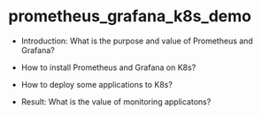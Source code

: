 # prometheus_grafana_k8s_demo

- Introduction: What is the purpose and value of Prometheus and Grafana?

- How to install Prometheus and Grafana on K8s?

- How to deploy some applications to K8s?

- Result: What is the value of monitoring applicatons?
